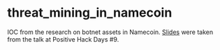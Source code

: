 # threat_mining_in_namecoin
IOC from the research on botnet assets in Namecoin.
<a href="https://github.com/b4bay/threat_mining_in_namecoin/blob/master/threat_mining_in_namecoin_phd_9.pdf">Slides</a> were taken from the talk at Positive Hack Days #9.
